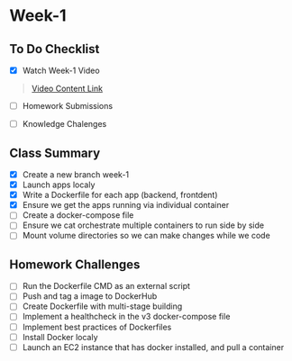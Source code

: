 # Week-1

## To Do Checklist

- [x] Watch Week-1 Video

> [Video Content Link](video_content_week1.md)

- [ ] Homework Submissions

- [ ] Knowledge Chalenges

## Class Summary

- [x] Create a new branch week-1
- [x] Launch apps localy
- [x] Write a Dockerfile for each app (backend, frontdent)
- [x] Ensure we get the apps running via individual container
- [ ] Create a docker-compose file
- [ ] Ensure we cat orchestrate multiple containers to run side by side
- [ ] Mount volume directories so we can make changes while we code

## Homework Challenges

- [ ] Run the Dockerfile CMD as an external script
- [ ] Push and tag a image to DockerHub
- [ ] Create Dockerfile with multi-stage building
- [ ] Implement a healthcheck in the v3 docker-compose file
- [ ] Implement best practices of Dockerfiles
- [ ] Install Docker localy
- [ ] Launch an EC2 instance that has docker installed, and pull a container
